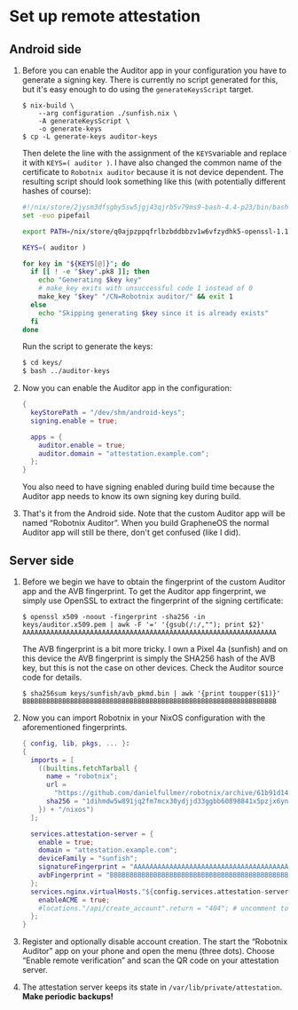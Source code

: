 # Set up remote attestation

## Android side

 1. Before you can enable the Auditor app in your configuration you have to
    generate a signing key.  There is currently no script generated for this, but
    it's easy enough to do using the `generateKeysScript` target.
    ```console
    $ nix-build \
    	--arg configuration ./sunfish.nix \
    	-A generateKeysScript \
    	-o generate-keys
    $ cp -L generate-keys auditor-keys
    ```
    Then delete the line with the assignment of the `KEYS`variable and replace it
    with `KEYS=( auditor )`.  I have also changed the common name of the
    certificate to `Robotnix auditor` because it is not device dependent.  The
    resulting script should look something like this (with potentially different
    hashes of course):
    ```bash
    #!/nix/store/2jysm3dfsgby5sw5jgj43qjrb5v79ms9-bash-4.4-p23/bin/bash
    set -euo pipefail

    export PATH=/nix/store/q0ajpzppqfrlbzbddbbzv1w6vfzydhk5-openssl-1.1.1g-bin/bin:/nix/store/8plhh65p17qlyp7k74vaiisyrhg15hwr-android-key-tools/bin:$PATH

    KEYS=( auditor )

    for key in "${KEYS[@]}"; do
      if [[ ! -e "$key".pk8 ]]; then
        echo "Generating $key key"
        # make_key exits with unsuccessful code 1 instead of 0
        make_key "$key" "/CN=Robotnix auditor/" && exit 1
      else
        echo "Skipping generating $key since it is already exists"
      fi
    done
    ```
    Run the script to generate the keys:
    ```bash
    $ cd keys/
    $ bash ../auditor-keys
    ```

 2. Now you can enable the Auditor app in the configuration:
    ```nix
    {
      keyStorePath = "/dev/shm/android-keys";
      signing.enable = true;

      apps = {
        auditor.enable = true;
        auditor.domain = "attestation.example.com";
      };
    }
    ```
    You also need to have signing enabled during build time because the Auditor
    app needs to know its own signing key during build.

 3. That's it from the Android side.  Note that the custom Auditor app will be
    named “Robotnix Auditor”.  When you build GrapheneOS the normal Auditor app
    will still be there, don't get confused (like I did).

## Server side

 1. Before we begin we have to obtain the fingerprint of the custom Auditor app
    and the AVB fingerprint.  To get the Auditor app fingerprint, we simply use
    OpenSSL to extract the fingerprint of the signing certificate:
    ```console
    $ openssl x509 -noout -fingerprint -sha256 -in keys/auditor.x509.pem | awk -F '=' '{gsub(/:/,""); print $2}'
    AAAAAAAAAAAAAAAAAAAAAAAAAAAAAAAAAAAAAAAAAAAAAAAAAAAAAAAAAAAAAAAA
    ```
    The AVB fingerprint is a bit more tricky.  I own a Pixel 4a (sunfish) and
    on this device the AVB fingerprint is simply the SHA256 hash of the AVB
    key, but this is not the case on other devices.  Check the Auditor source
    code for details.
    ```console
    $ sha256sum keys/sunfish/avb_pkmd.bin | awk '{print toupper($1)}'
    BBBBBBBBBBBBBBBBBBBBBBBBBBBBBBBBBBBBBBBBBBBBBBBBBBBBBBBBBBBBBBBB
    ```

 2. Now you can import Robotnix in your NixOS configuration with the
    aforementioned fingerprints.
    ```nix
    { config, lib, pkgs, ... }:
    {
      imports = [
        ((builtins.fetchTarball {
          name = "robotnix";
          url =
            "https://github.com/danielfullmer/robotnix/archive/61b91d145f0b08cf0d4d73fb1d7ba74b9899b788.zip";
          sha256 = "1dihmdw5w891jq2fm7mcx30ydjjd33ggbb60898841x5pzjx6ynv";
        }) + "/nixos")
      ];

      services.attestation-server = {
        enable = true;
        domain = "attestation.example.com";
        deviceFamily = "sunfish";
        signatureFingerprint = "AAAAAAAAAAAAAAAAAAAAAAAAAAAAAAAAAAAAAAAAAAAAAAAAAAAAAAAAAAAAAAAA";
        avbFingerprint = "BBBBBBBBBBBBBBBBBBBBBBBBBBBBBBBBBBBBBBBBBBBBBBBBBBBBBBBBBBBBBBBB";
      };
      services.nginx.virtualHosts."${config.services.attestation-server.domain}" = {
        enableACME = true;
        #locations."/api/create_account".return = "404"; # uncomment to disable account creation
      };
    }
    ```

 3. Register and optionally disable account creation.  The start the “Robotnix
    Auditor” app on your phone and open the menu (three dots).  Choose “Enable
    remote verification” and scan the QR code on your attestation server.

 4. The attestation server keeps its state in `/var/lib/private/attestation`.
    **Make periodic backups!**
